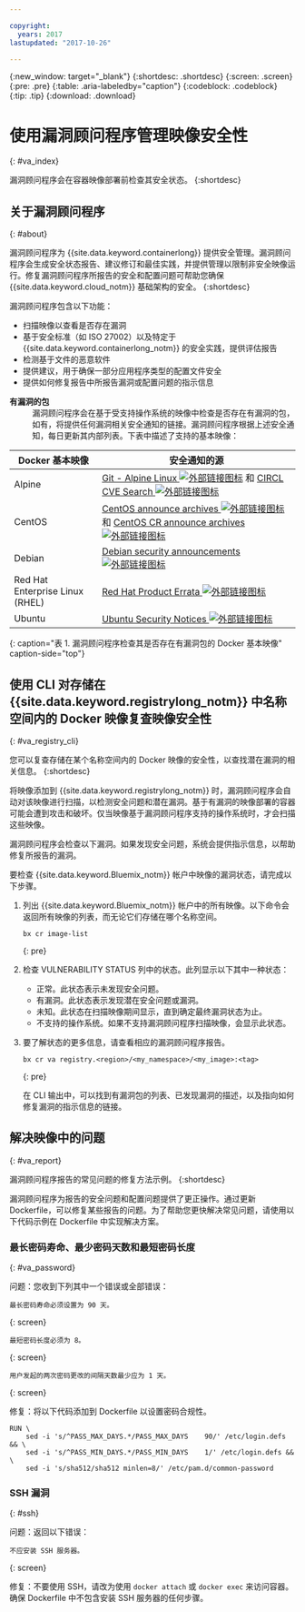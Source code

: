 ```yaml
---

copyright:
  years: 2017
lastupdated: "2017-10-26"

---
```


{:new_window: target="_blank"}
{:shortdesc: .shortdesc}
{:screen: .screen}
{:pre: .pre}
{:table: .aria-labeledby="caption"}
{:codeblock: .codeblock}
{:tip: .tip} 
{:download: .download}

# 使用漏洞顾问程序管理映像安全性 
{: #va_index}

漏洞顾问程序会在容器映像部署前检查其安全状态。
{:shortdesc}


## 关于漏洞顾问程序 
{: #about}

漏洞顾问程序为 {{site.data.keyword.containerlong}} 提供安全管理。漏洞顾问程序会生成安全状态报告、建议修订和最佳实践，并提供管理以限制非安全映像运行。修复漏洞顾问程序所报告的安全和配置问题可帮助您确保 {{site.data.keyword.cloud_notm}} 基础架构的安全。
{:shortdesc}

漏洞顾问程序包含以下功能：

-   扫描映像以查看是否存在漏洞
-   基于安全标准（如 ISO 27002）以及特定于 {{site.data.keyword.containerlong_notm}} 的安全实践，提供评估报告
-   检测基于文件的恶意软件
-   提供建议，用于确保一部分应用程序类型的配置文件安全
-   提供如何修复报告中所报告漏洞或配置问题的指示信息

<dl>
  <dt><strong>有漏洞的包</strong></dt>
  <dd>漏洞顾问程序会在基于受支持操作系统的映像中检查是否存在有漏洞的包，如有，将提供任何漏洞相关安全通知的链接。漏洞顾问程序根据上述安全通知，每日更新其内部列表。下表中描述了支持的基本映像：</dd>
</dl>

  |Docker 基本映像|安全通知的源|
  |-----------------|--------------------------|
  |Alpine|[Git - Alpine Linux ![外部链接图标](../../icons/launch-glyph.svg "外部链接图标")](https://git.alpinelinux.org/) 和 [CIRCL CVE Search ![外部链接图标](../../icons/launch-glyph.svg "外部链接图标")](https://cve.circl.lu/)|
  |CentOS| [CentOS announce archives ![外部链接图标](../../icons/launch-glyph.svg "外部链接图标")](https://lists.centos.org/pipermail/centos-announce/) 和 [CentOS CR announce archives ![外部链接图标](../../icons/launch-glyph.svg "外部链接图标")](https://lists.centos.org/pipermail/centos-cr-announce/)|
  |Debian|[Debian security announcements ![外部链接图标](../../icons/launch-glyph.svg "外部链接图标")](https://lists.debian.org/debian-security-announce/)|
  |Red Hat Enterprise Linux (RHEL)|[Red Hat Product Errata ![外部链接图标](../../icons/launch-glyph.svg "外部链接图标")](https://access.redhat.com/errata/#/)|
  |Ubuntu|[Ubuntu Security Notices ![外部链接图标](../../icons/launch-glyph.svg "外部链接图标")](https://www.ubuntu.com/usn/)|
  {: caption="表 1. 漏洞顾问程序检查其是否存在有漏洞包的 Docker 基本映像" caption-side="top"}










## 使用 CLI 对存储在 {{site.data.keyword.registrylong_notm}} 中名称空间内的 Docker 映像复查映像安全性 
{: #va_registry_cli}

您可以复查存储在某个名称空间内的 Docker 映像的安全性，以查找潜在漏洞的相关信息。
{:shortdesc}

将映像添加到 {{site.data.keyword.registrylong_notm}} 时，漏洞顾问程序会自动对该映像进行扫描，以检测安全问题和潜在漏洞。基于有漏洞的映像部署的容器可能会遭到攻击和破坏。仅当映像基于漏洞顾问程序支持的操作系统时，才会扫描这些映像。

漏洞顾问程序会检查以下漏洞。如果发现安全问题，系统会提供指示信息，以帮助修复所报告的漏洞。

要检查 {{site.data.keyword.Bluemix_notm}} 帐户中映像的漏洞状态，请完成以下步骤。

1.  列出 {{site.data.keyword.Bluemix_notm}} 帐户中的所有映像。以下命令会返回所有映像的列表，而无论它们存储在哪个名称空间。

    ```
    bx cr image-list
    ```
    {: pre}

2.  检查 VULNERABILITY STATUS 列中的状态。此列显示以下其中一种状态：
    -   正常。此状态表示未发现安全问题。
    -   有漏洞。此状态表示发现潜在安全问题或漏洞。
    -   未知。此状态在扫描映像期间显示，直到确定最终漏洞状态为止。
    -   不支持的操作系统。如果不支持漏洞顾问程序扫描映像，会显示此状态。
4.  要了解状态的更多信息，请查看相应的漏洞顾问程序报告。

    ```
    bx cr va registry.<region>/<my_namespace>/<my_image>:<tag>
    ```
    {: pre}

    在 CLI 输出中，可以找到有漏洞包的列表、已发现漏洞的描述，以及指向如何修复漏洞的指示信息的链接。


## 解决映像中的问题 
{: #va_report}

漏洞顾问程序报告的常见问题的修复方法示例。
{:shortdesc}

漏洞顾问程序为报告的安全问题和配置问题提供了更正操作。通过更新 Dockerfile，可以修复某些报告的问题。为了帮助您更快解决常见问题，请使用以下代码示例在 Dockerfile 中实现解决方案。

### 最长密码寿命、最少密码天数和最短密码长度
{: #va_password}

问题：您收到下列其中一个错误或全部错误：

```
最长密码寿命必须设置为 90 天。
```
{: screen}

```
最短密码长度必须为 8。
```
{: screen}

```
用户发起的两次密码更改的间隔天数最少应为 1 天。
```
{: screen}

修复：将以下代码添加到 Dockerfile 以设置密码合规性。

```
RUN \
    sed -i 's/^PASS_MAX_DAYS.*/PASS_MAX_DAYS    90/' /etc/login.defs && \
    sed -i 's/^PASS_MIN_DAYS.*/PASS_MIN_DAYS    1/' /etc/login.defs && \
    sed -i 's/sha512/sha512 minlen=8/' /etc/pam.d/common-password
```

### SSH 漏洞 
{: #ssh}

问题：返回以下错误：

```
不应安装 SSH 服务器。
```
{: screen}

修复：不要使用 SSH，请改为使用 `docker attach` 或 `docker exec` 来访问容器。确保 Dockerfile 中不包含安装 SSH 服务器的任何步骤。

